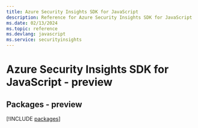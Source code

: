 ```yaml
---
title: Azure Security Insights SDK for JavaScript
description: Reference for Azure Security Insights SDK for JavaScript
ms.date: 02/13/2024
ms.topic: reference
ms.devlang: javascript
ms.service: securityinsights
---
```

# Azure Security Insights SDK for JavaScript - preview
## Packages - preview
[!INCLUDE [packages](security-insights-index.md)]